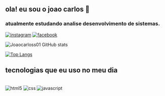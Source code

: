 ## ola! eu sou o joao carlos 👋
 ### atualmente estudando analise desenvolvimento de sistemas.

[![instagram ](https://img.shields.io/badge/Instagram-E4405F?style=for-the-badge&logo=instagram&logoColor=white)](https://instagram.com/joaocarloss01)
[![facebook ](https://img.shields.io/badge/Facebook-1877F2?style=for-the-badge&logo=facebook&logoColor=white)](https://facebook.com/joaocarloss01)

![Joaocarloss01 GitHub stats](https://github-readme-stats.vercel.app/api?username=Joaocarloss01&show_icons=true&theme=dark)

[![Top Langs](https://github-readme-stats.vercel.app/api/top-langs/?username=joaocarloss01)](https://github.com/Joaocarloss01/github-readme-stats)


## tecnologias que eu uso no meu dia 

<div style="display: inline_block"><br/>
  <img align="center" alt="html5" src="https://img.shields.io/badge/HTML5-E34F26?style=for-the-badge&logo=html5&logoColor=white" />
  <img align="center" alt="css" src="https://img.shields.io/badge/CSS3-1572B6?style=for-the-badge&logo=css3&logoColor=white" />
  <img align="center" alt="javascript" src="https://img.shields.io/badge/JavaScript-323330?style=for-the-badge&logo=javascript&logoColor=F7DF1E" />
  
  </div><br/>
  
  
  

